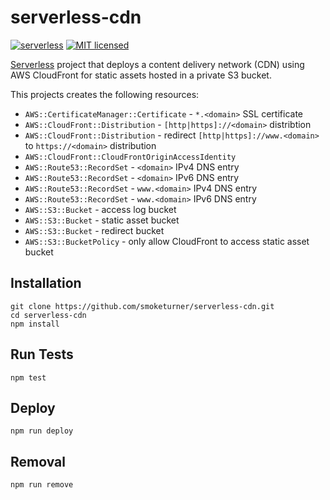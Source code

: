 # serverless-cdn

[![serverless](http://public.serverless.com/badges/v3.svg)](http://www.serverless.com)
[![MIT licensed](https://img.shields.io/badge/license-MIT-blue.svg)](https://raw.githubusercontent.com/smoketurner/serverless-cdn/master/LICENSE)

[Serverless](https://serverless.com) project that deploys a content delivery network (CDN) using AWS CloudFront for static assets hosted in a private S3 bucket.

This projects creates the following resources:

- `AWS::CertificateManager::Certificate` - `*.<domain>` SSL certificate
- `AWS::CloudFront::Distribution` - `[http|https]://<domain>` distribtion
- `AWS::CloudFront::Distribution` - redirect `[http|https]://www.<domain>` to `https://<domain>` distribution
- `AWS::CloudFront::CloudFrontOriginAccessIdentity`
- `AWS::Route53::RecordSet` - `<domain>` IPv4 DNS entry
- `AWS::Route53::RecordSet` - `<domain>` IPv6 DNS entry
- `AWS::Route53::RecordSet` - `www.<domain>` IPv4 DNS entry
- `AWS::Route53::RecordSet` - `www.<domain>` IPv6 DNS entry
- `AWS::S3::Bucket` - access log bucket
- `AWS::S3::Bucket` - static asset bucket
- `AWS::S3::Bucket` - redirect bucket
- `AWS::S3::BucketPolicy` - only allow CloudFront to access static asset bucket

## Installation

```
git clone https://github.com/smoketurner/serverless-cdn.git
cd serverless-cdn
npm install
```

## Run Tests

```
npm test
```

## Deploy

```
npm run deploy
```

## Removal

```
npm run remove
```
